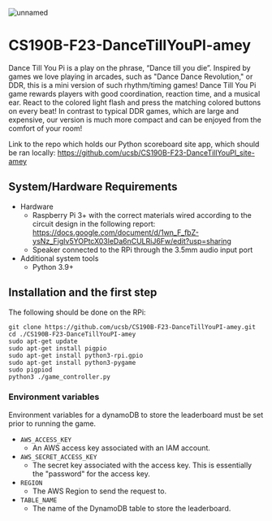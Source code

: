 ![unnamed](https://github.com/ucsb/CS190B-F23-DanceTillYouPI-amey/assets/59379464/dfe7d4a1-00a3-4749-b369-83a046063571)

# CS190B-F23-DanceTillYouPI-amey

Dance Till You Pi is a play on the phrase, “Dance till you die”. Inspired by games we love playing in arcades, such as "Dance Dance Revolution," or DDR, this is a mini version of such rhythm/timing games! Dance Till You Pi game rewards players with good coordination, reaction time, and a musical ear. React to the colored light flash and press the matching colored buttons on every beat! In contrast to typical DDR games, which are large and expensive, our version is much more compact and can be enjoyed from the comfort of your room!

Link to the repo which holds our Python scoreboard site app, which should be ran locally: https://github.com/ucsb/CS190B-F23-DanceTillYouPI_site-amey

## System/Hardware Requirements

- Hardware
  - Raspberry Pi 3+ with the correct materials wired according to the circuit design in the following report: https://docs.google.com/document/d/1wn_F_fbZ-ysNz_FigIv5YOPtcX03leDa6nCULRiJ6Fw/edit?usp=sharing
  - Speaker connected to the RPi through the 3.5mm audio input port
- Additional system tools
  - Python 3.9+

## Installation and the first step

The following should be done on the RPi:

```
git clone https://github.com/ucsb/CS190B-F23-DanceTillYouPI-amey.git
cd ./CS190B-F23-DanceTillYouPI-amey
sudo apt-get update
sudo apt-get install pigpio
sudo apt-get install python3-rpi.gpio
sudo apt-get install python3-pygame
sudo pigpiod
python3 ./game_controller.py
```

### Environment variables

Environment variables for a dynamoDB to store the leaderboard must be set prior to running the game.

- `AWS_ACCESS_KEY`
  - An AWS access key associated with an IAM account.
- `AWS_SECRET_ACCESS_KEY`
  - The secret key associated with the access key. This is essentially the "password" for the access key.
- `REGION`
  - The AWS Region to send the request to.
- `TABLE_NAME`
  - The name of the DynamoDB table to store the leaderboard.

